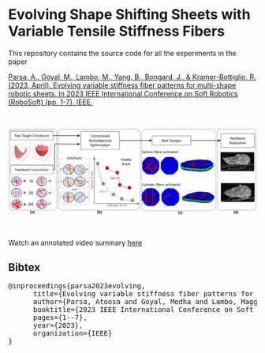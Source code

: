 # Evolving Shape Shifting Sheets with Variable Tensile Stiffness Fibers

This repository contains the source code for all the experiments in the paper

[Parsa, A., Goyal, M., Lambo, M., Yang, B., Bongard, J., & Kramer-Bottiglio, R. (2023, April). Evolving variable stiffness fiber patterns for multi-shape robotic sheets. In 2023 IEEE International Conference on Soft Robotics (RoboSoft) (pp. 1-7). IEEE.](https://ieeexplore.ieee.org/abstract/document/10121924)

</br>

<p align="center">
  <img src="https://github.com/AtoosaParsa/robosoft-2023/blob/main/overview.png">
</p>

</br>

Watch an annotated video summary [here](https://youtu.be/Xri094zm8Ec)


Bibtex
------------
<pre>
@inproceedings{parsa2023evolving,
&ensp; &nbsp; &nbsp; title={Evolving variable stiffness fiber patterns for multi-shape robotic sheets},
&ensp; &nbsp; &nbsp; author={Parsa, Atoosa and Goyal, Medha and Lambo, Maggy and Yang, Bilige and Bongard, Josh and Kramer-Bottiglio, Rebecca},
&ensp; &nbsp; &nbsp; booktitle={2023 IEEE International Conference on Soft Robotics (RoboSoft)},
&ensp; &nbsp; &nbsp; pages={1--7},
&ensp; &nbsp; &nbsp; year={2023},
&ensp; &nbsp; &nbsp; organization={IEEE}
}
</pre>
